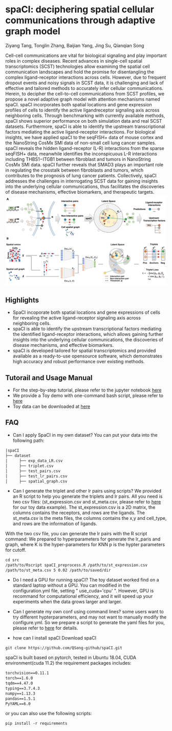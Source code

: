 # spaCI: deciphering spatial cellular communications through adaptive graph model
Ziyang Tang, Tonglin Zhang, Baijian Yang, Jing Su, Qianqian Song

Cell-cell communications are vital for biological signaling and play important roles in complex diseases. Recent
advances in single-cell spatial transcriptomics (SCST) technologies allow examining the spatial cell
communication landscapes and hold the promise for disentangling the complex ligand-receptor interactions across
cells. However, due to frequent dropout events and noisy signals in SCST data, it is challenging and lack of
effective and tailored methods to accurately infer cellular communications. Herein, to decipher the cell-to-cell
communications from SCST profiles, we propose a novel adaptive graph model with attention mechanisms named
spaCI. spaCI incorporates both spatial locations and gene expression profiles of cells to identify the active ligandreceptor signaling axis across neighboring cells. Through benchmarking with currently available methods, spaCI
shows superior performance on both simulation data and real SCST datasets. Furthermore, spaCI is able to
identify the upstream transcriptional factors mediating the active ligand-receptor interactions. For biological
insights, we have applied spaCI to the seqFISH+ data of mouse cortex and the NanoString CosMx SMI data of
non-small cell lung cancer samples. spaCI reveals the hidden ligand-receptor (L-R) interactions from the sparse
seqFISH+ data, meanwhile identifies the inconspicuous L-R interactions including THBS1−ITGB1 between
fibroblast and tumors in NanoString CosMx SMI data. spaCI further reveals that SMAD3 plays an important role
in regulating the crosstalk between fibroblasts and tumors, which contributes to the prognosis of lung cancer
patients. Collectively, spaCI addresses the challenges in interrogating SCST data for gaining insights into the
underlying cellular communications, thus facilitates the discoveries of disease mechanisms, effective biomarkers,
and therapeutic targets.
![Image text](https://github.com/QSong-github/spaCI/raw/main/FIgure%201.png)

## Highlights
* SpaCI incoporate both spatial locations and gene expressions of cells for revealing the active ligand-receptor signaling axis across neighboring cells.
* spaCI is able to identify the upstream transcriptional factors mediating the identified ligand-receptor
interactions, which allows gaining further insights into the underlying cellular communications, the
discoveries of disease mechanisms, and effective biomarkers.
* spaCI is developed tailored for spatial transcriptomics and provided available as a ready-to-use opensource software, which demonstrates high accuracy and robust performance over existing methods.

## Tutorail and Usage Manual
* For the step-by-step tutorial, please refer to the jupyter notebook [here](https://github.com/QSong-github/spaCI/blob/main/tutorials/tutorial_train.ipynb) 
* We provide a Toy demo with one-command bash script, please refer to [here](https://github.com/QSong-github/spaCI/blob/main/parameter_tuning.sh)
* Toy data can be downloaded at [here](https://github.com/QSong-github/spaCI/tree/main/dataset)

## FAQ
* Can I apply SpaCI in my own dataset?
You can put your data into the following path:
```
|spaCI
├── dataset
│     ├── exp_data_LR.csv
│     ├── triplet.csv
│     ├── test_pairs.csv
│     ├── test_lr_pairs.csv
│     ├── spatial_graph.csv
```

* Can I generate the triplet and other lr pairs using scripts?
We provided an R script to help you generate the triplets and lr pairs. All you need is two csv files: (st_expression.csv and st_meta.csv, please refer to [here](https://github.com/tonyyang1995/spaCI/tree/main/example_data) for our toy data example). 
  The st_expression.csv is a 2D matrix, the columns contains the receptors, and rows are the ligands.
  The st_meta.csv is the meta files, the columns contains the x,y and cell_type, and rows are the information of ligands.

With the two csv file, you can generate the lr pairs with the R script command:
We prepared to hyperparameters for generate the lr_paris and graph, where
  K is the hyper-parameters for KNN
  p is the hypter parameters for cutoff.
```
cd src
/path/to/Rscript spaCI_preprocess.R /path/to/st_expression.csv /path/to/st_meta.csv 5 0.02 /path/to/saved/dir
```

* Do I need a GPU for running spaCI?
The toy dataset worked find on a standard laptop without a GPU. You can modified in the configuration.yml file, setting " use_cuda='cpu' ". However, GPU is recommand for computational efficiency, and it will speed up your experiments when the data grows larger and larger. 

* Can I generate my own conf using command lines?
some users want to try different hypterparameters, and may not want to manually modify the configure.yml. So we prepare a script to generate the yaml files for you, please refer to [here](https://github.com/QSong-github/spaCI/blob/main/tutorials/tutorial_conf.ipynb) for details.

* how can I install spaCI
Download spaCI
```
git clone https://github.com/QSong-github/spaCI.git
```
spaCI is built based on pytorch, tested in Ubuntu 18.04, CUDA environment(cuda 11.2)
the requirement packages includes:
```
torchvision==0.11.1
torch==1.6.0
tqdm==4.47.0
typing==3.7.4.3
numpy==1.13.3
pandas==1.5.1
PyYAML==6.0
```
or you can also use the following scripts:
```
pip install -r requirements
```
